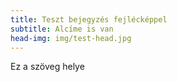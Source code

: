 ```yaml
---
title: Teszt bejegyzés fejlécképpel
subtitle: Alcíme is van
head-img: img/test-head.jpg
---
```


Ez a szöveg helye